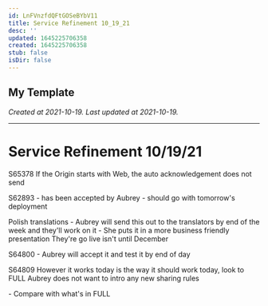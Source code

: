 ```yaml
---
id: LnFVnzfdQFtGOSeBYbV11
title: Service Refinement 10_19_21
desc: ''
updated: 1645225706358
created: 1645225706358
stub: false
isDir: false
---
```

My Template
---

_Created at 2021-10-19._
_Last updated at 2021-10-19._




---

# Service Refinement 10/19/21


S65378
If the Origin starts with Web, the auto acknowledgement does not send

S62893 - has been accepted by Aubrey
\- should go with tomorrow's deployment

Polish translations - Aubrey will send this out to the translators by end of the week and they'll work on it
\- She puts it in a more business friendly presentation
They're go live isn't until December

S64800
\- Aubrey will accept it and test it by end of day

S64809
However it works today is the way it should work today, look to FULL
Aubrey does not want to intro any new sharing rules

\- Compare with what's in FULL

